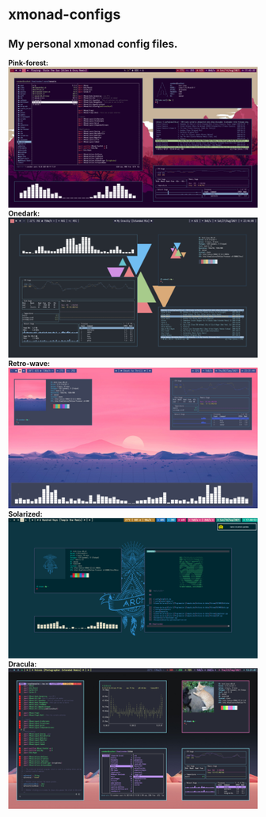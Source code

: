 # xmonad-configs
## My personal xmonad config files.
**Pink-forest:**
![Pink-forest.](https://raw.githubusercontent.com/Svendeer/xmonad-configs/main/pink-forest/Screenshot_20210814_174232.png)
**Onedark:**
![Onedark](https://raw.githubusercontent.com/Svendeer/xmonad-configs/main/onedark/xmonad-onedark.png)
**Retro-wave:**
![Retro-wave](https://raw.githubusercontent.com/Svendeer/xmonad-configs/main/retro-wave/screenshot.png)
**Solarized:**
![Solarized](https://raw.githubusercontent.com/Svendeer/xmonad-configs/main/solarized/Screenshot_20210918_174053.png)
**Dracula:**
![Dracula theme](https://raw.githubusercontent.com/Svendeer/xmonad-configs/main/dracula/Screenshot_20210923_133107.png)
